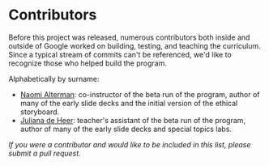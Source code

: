 # Contributors

Before this project was released, numerous contributors both inside and outside of Google
worked on building, testing, and teaching the curriculum. Since a typical stream of commits
can't be referenced, we'd like to recognize those who helped build the program.

Alphabetically by surname:

* [Naomi Alterman](https://github.com/naclomi): co-instructor of the beta run of the 
  program, author of many of the early slide decks and the initial version of the ethical
  storyboard.
* [Juliana de Heer](https://github.com/juemura): teacher's assistant of the beta run of the
  program, author of many of the early slide decks and special topics labs.

*If you were a contributor and would like to be included in this list, please submit a pull request.*

